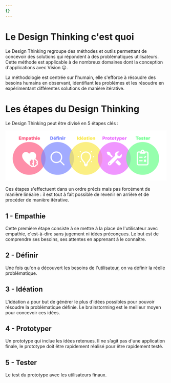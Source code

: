 ```yaml
---
{}
---
```

   
# Le Design Thinking c'est quoi   
   
Le Design Thinking regroupe des méthodes et outils permettant de concevoir des solutions qui répondent à des problématiques utilisateurs. Cette méthode est applicable à de nombreux domaines dont la conception d'applications avec Vision 😉.   
   
La méthodologie est centrée sur l'humain, elle s'efforce à résoudre des besoins humains en observant, identifiant les problèmes et les résoudre en expérimentant différentes solutions de manière itérative.   
   
# Les étapes du Design Thinking   
   
Le Design Thinking peut être divisé en 5 étapes clés :   
   
![](../../_assets/images/design_thinking/design_thinking_steps.png)   
   
Ces étapes s'effectuent dans un ordre précis mais pas forcément de manière linéaire : il est tout à fait possible de revenir en arrière et de procéder de manière itérative.    
   
## 1 - Empathie   
   
Cette première étape consiste à se mettre à la place de l'utilisateur avec empathie, c'est-à-dire sans jugement ni idées préconçues. Le but est de comprendre ses besoins, ses attentes en apprenant à le connaître.   
   
## 2 - Définir   
   
Une fois qu'on a découvert les besoins de l'utilisateur, on va définir la réelle problématique.   
   
## 3 - Idéation   
   
L'idéation a pour but de générer le plus d'idées possibles pour pouvoir résoudre la problématique définie. Le brainstorming est le meilleur moyen pour concevoir ces idées.   
   
## 4 - Prototyper   
   
Un prototype qui inclue les idées retenues. Il ne s’agit pas d'une application finale, le prototype doit être rapidement réalisé pour être rapidement testé.   
   
## 5 - Tester   
   
Le test du prototype avec les utilisateurs finaux.